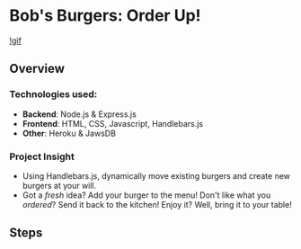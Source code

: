 # Bob's Burgers: Order Up!

[!gif](https://media.giphy.com/media/rvoMMtlqibZYY/giphy.gif)

## Overview

### Technologies used:

* **Backend**: Node.js & Express.js
* **Frontend**: HTML, CSS, Javascript, Handlebars.js
* **Other**: Heroku & JawsDB

### Project Insight

* Using Handlebars.js, dynamically move existing burgers and create new burgers at your will. 
* Got a _fresh_ idea? Add your burger to the menu! Don't like what you _ordered_? Send it back to the kitchen! Enjoy it? Well, bring it to your table!

## Steps


